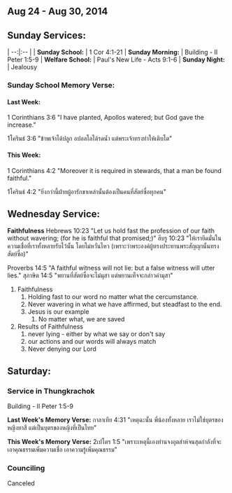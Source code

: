 ## Aug 24 - Aug 30, 2014
## Sunday Services:

| --:|:-- |
| **Sunday School:**	|	1 Cor 4:1-21
| **Sunday Morning:**	|	Building - II Peter 1:5-9
| **Welfare School:**	|	Paul's New Life - Acts 9:1-6
| **Sunday Night:**		|	Jealousy

### Sunday School Memory Verse:
#### Last Week: 
1 Corinthians 3:6 "I have planted, Apollos watered; but God gave the increase."

1โครินธ์ 3:6 "ข้าพเจ้าได้ปลูก อปอลโลได้รดน้ำ แต่พระเจ้าทรงทำให้เติบโต"

#### This Week:
1 Corinthians 4:2 "Moreover it is required in stewards, that a man be found faithful."

1โครินธ์ 4:2 "ยิ่งกว่านี้ฝ่ายผู้อารักขาเหล่านั้นต้องเป็นคนที่สัตย์ซื่อทุกคน"

## Wednesday Service:

**Faithfulness**
Hebrews 10:23 "Let us hold fast the profession of our faith without wavering; (for he is faithful that promised;)"
ฮีบรู 10:23 "ให้เรายึดมั่นในความเชื่อที่เราทั้งหลายรับไว้นั้น โดยไม่หวั่นไหว (เพราะว่าพระองค์ผู้ทรงประทานพระสัญญานั้นทรงสัตย์ซื่อ)"

Proverbs 14:5 "A faithful witness will not lie: but a false witness will utter lies."
สุภาษิต 14:5 "พยานที่สัตย์ซื่อจะไม่มุสา แต่พยานเท็จจะกล่าวคำมุสา"

1. Faithfulness
	1. Holding fast to our word no matter what the cercumstance.
	2. Never wavering in what we have affirmed, but steadfast to the end.
	3. Jesus is our example
		1. No matter what, we are saved
2. Results of Faithfulness
	1. never lying - either by what we say or don't say
	2. our actions and our words will always match
	3. Never denying our Lord

## Saturday:

### Service in Thungkrachok

Building - II Peter 1:5-9

**Last Week's Memory Verse:** 
กาลาเทีย 4:31 "เหตุฉะนั้น พี่น้องทั้งหลาย เราไม่ใช่บุตรของหญิงทาสี แต่เป็นบุตรของหญิงที่เป็นไทย"

**This Week's Memory Verse:**
2เปโตร 1:5 "เพราะเหตุนี้เองท่านจงอุตส่าห์จนสุดกำลังที่จะเอาคุณธรรมเพิ่มความเชื่อ เอาความรู้เพิ่มคุณธรรม"

### Counciling

Canceled